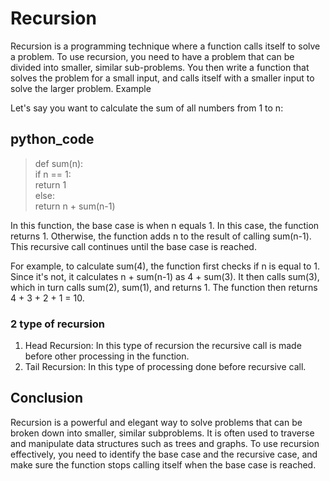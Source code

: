 # Recursion

Recursion is a programming technique where a function calls itself to solve a problem. To use recursion, you need to have a problem that can be divided into smaller, similar sub-problems. You then write a function that solves the problem for a small input, and calls itself with a smaller input to solve the larger problem.
Example

Let's say you want to calculate the sum of all numbers from 1 to n:

## python_code

> def sum(n):<br/>
    if n == 1:<br/>
        return 1<br/>
    else:<br/>
        return n + sum(n-1)

In this function, the base case is when n equals 1. In this case, the function returns 1. Otherwise, the function adds n to the result of calling sum(n-1). This recursive call continues until the base case is reached.

For example, to calculate sum(4), the function first checks if n is equal to 1. Since it's not, it calculates n + sum(n-1) as 4 + sum(3). It then calls sum(3), which in turn calls sum(2), sum(1), and returns 1. The function then returns 4 + 3 + 2 + 1 = 10.

### 2 type of recursion

1. Head Recursion: In this type of recursion the recursive call is made before other processing in the function.
2. Tail Recursion: In this type of processing done before recursive call.

## Conclusion

Recursion is a powerful and elegant way to solve problems that can be broken down into smaller, similar subproblems. It is often used to traverse and manipulate data structures such as trees and graphs. To use recursion effectively, you need to identify the base case and the recursive case, and make sure the function stops calling itself when the base case is reached.